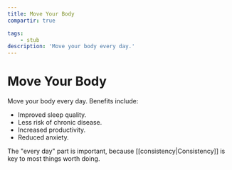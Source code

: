 ```yaml
---
title: Move Your Body
compartir: true

tags:
    - stub
description: 'Move your body every day.'
---
```

# Move Your Body
Move your body every day. Benefits include:

-   Improved sleep quality.
-   Less risk of chronic disease.
-   Increased productivity.
-   Reduced anxiety.

The "every day" part is important, because [[consistency|Consistency]] is key to most things worth doing.
